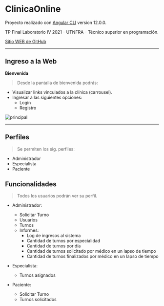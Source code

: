 # ClinicaOnline

Proyecto realizado con [Angular CLI](https://github.com/angular/angular-cli) version 12.0.0.

TP Final Laboratorio IV 2021 - UTNFRA - Técnico superior en programación.

[Sitio WEB de GitHub](https://github.com/AndresWuthrich/clinicaonlineadw)

-----
## Ingreso a la Web 

**Bienvenida**
<!-- >Desde la pantalla de bienvenida podrás: -->
>Desde la pantalla de bienvenida podrás:
* Visualizar links vinculados a la clínica (carrousel).
* Ingresar a las siguientes opciones:
    * Login
    * Registro


![principal](http://octaviovillegas.github.io/CursoIngresoJS/img/principal.gif)


-----
## Perfiles 
>Se permiten los sig. perfiles:
* Administrador
* Especialista
* Paciente

## Funcionalidades 
>Todos los usuarios podrán ver su perfil.

* Administrador:
    * Solicitar Turno
    * Usuarios
    * Turnos
    * Informes:
        * Log de ingresos al sistema
        * Cantidad de turnos por especialidad
        * Cantidad de turnos por día
        * Cantidad de turnos solicitado por médico en un lapso de tiempo
        * Cantidad de turnos finalizados por médico en un lapso de tiempo      

* Especialista:
    * Turnos asignados

* Paciente:
    * Solicitar Turno
    * Turnos solicitados  
